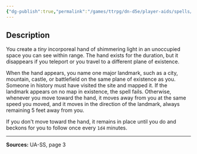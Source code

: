 ```yaml
---
{"dg-publish":true,"permalink":"/games/ttrpg/dn-d5e/player-aids/spells/level-1/guiding-hand-ua/","tags":["TTRPG/DND/5e","verbal","somatic","concentration","ritual","Spell"],"noteIcon":""}
---
```



## Description
You create a *tiny* incorporeal hand of shimmering light in an unoccupied space you can see within range.
The hand exists for the duration, but it disappears if you teleport or you travel to a different plane of existence.

When the hand appears, you name one major landmark, such as a city, mountain, castle, or battlefield on the same plane of existence as you.
Someone in history must have visited the site and mapped it.
If the landmark appears on no map in existence, the spell fails.
Otherwise, whenever you move toward the hand, it moves away from you at the same speed you moved, and it moves in the direction of the landmark, always remaining 5 feet away from you.

If you don't move toward the hand, it remains in place until you do and beckons for you to follow once every `1d4` minutes.

---

**Sources:** UA-SS, page 3
